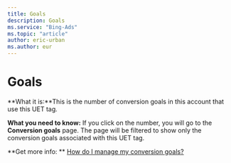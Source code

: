 ```yaml
---
title: Goals
description: Goals
ms.service: "Bing-Ads"
ms.topic: "article"
author: eric-urban
ms.author: eur
---
```


# Goals

**What it is:**This is the number of conversion goals in this account that use this UET tag.

**What you need to know:**    If you click on the number, you will go to the **Conversion goals** page. The page will be filtered to show only the conversion goals associated with this UET tag.

**Get more info: **    [How do I manage my conversion goals?](../hlp_BA_PROC_UETv2ViewGoals.md)



